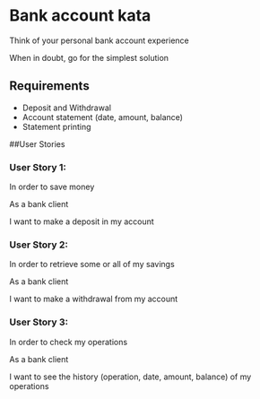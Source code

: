# Bank account kata
Think of your personal bank account experience

When in doubt, go for the simplest solution

## Requirements

- Deposit and Withdrawal
- Account statement (date, amount, balance)
- Statement printing

##User Stories

### User Story 1:
In order to save money

As a bank client

I want to make a deposit in my account

### User Story 2:
In order to retrieve some or all of my savings

As a bank client

I want to make a withdrawal from my account

### User Story 3:
In order to check my operations

As a bank client

I want to see the history (operation, date, amount, balance) of my operations